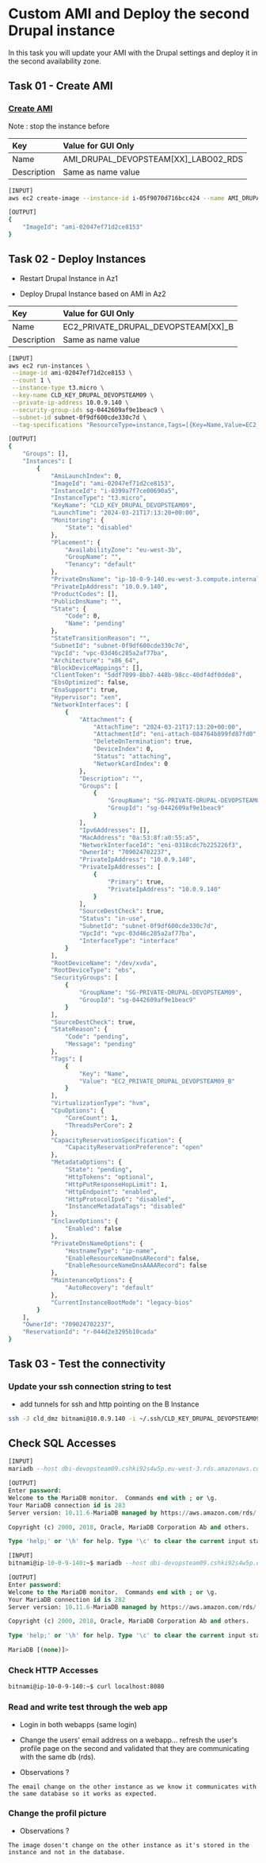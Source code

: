 # Custom AMI and Deploy the second Drupal instance

In this task you will update your AMI with the Drupal settings and deploy it in the second availability zone.

## Task 01 - Create AMI

### [Create AMI](https://awscli.amazonaws.com/v2/documentation/api/latest/reference/ec2/create-image.html)

Note : stop the instance before

|Key|Value for GUI Only|
|:--|:--|
|Name|AMI_DRUPAL_DEVOPSTEAM[XX]_LABO02_RDS|
|Description|Same as name value|

```bash
[INPUT]
aws ec2 create-image --instance-id i-05f9070d716bcc424 --name AMI_DRUPAL_DEVOPSTEAM09_LABO02_RDS

[OUTPUT]
{
    "ImageId": "ami-02047ef71d2ce8153"
}

```

## Task 02 - Deploy Instances

* Restart Drupal Instance in Az1

* Deploy Drupal Instance based on AMI in Az2

|Key|Value for GUI Only|
|:--|:--|
|Name|EC2_PRIVATE_DRUPAL_DEVOPSTEAM[XX]_B|
|Description|Same as name value|

```bash
[INPUT]
aws ec2 run-instances \
 --image-id ami-02047ef71d2ce8153 \
 --count 1 \
 --instance-type t3.micro \
 --key-name CLD_KEY_DRUPAL_DEVOPSTEAM09 \
 --private-ip-address 10.0.9.140 \
 --security-group-ids sg-0442609af9e1beac9 \
 --subnet-id subnet-0f9df600cde330c7d \
 --tag-specifications "ResourceType=instance,Tags=[{Key=Name,Value=EC2_PRIVATE_DRUPAL_DEVOPSTEAM09_B}]"

[OUTPUT]
{
    "Groups": [],
    "Instances": [
        {
            "AmiLaunchIndex": 0,
            "ImageId": "ami-02047ef71d2ce8153",
            "InstanceId": "i-0399a7f7ce00690a5",
            "InstanceType": "t3.micro",
            "KeyName": "CLD_KEY_DRUPAL_DEVOPSTEAM09",
            "LaunchTime": "2024-03-21T17:13:20+00:00",
            "Monitoring": {
                "State": "disabled"
            },
            "Placement": {
                "AvailabilityZone": "eu-west-3b",
                "GroupName": "",
                "Tenancy": "default"
            },
            "PrivateDnsName": "ip-10-0-9-140.eu-west-3.compute.internal",
            "PrivateIpAddress": "10.0.9.140",
            "ProductCodes": [],
            "PublicDnsName": "",
            "State": {
                "Code": 0,
                "Name": "pending"
            },
            "StateTransitionReason": "",
            "SubnetId": "subnet-0f9df600cde330c7d",
            "VpcId": "vpc-03d46c285a2af77ba",
            "Architecture": "x86_64",
            "BlockDeviceMappings": [],
            "ClientToken": "5ddf7099-8bb7-448b-98cc-40df4df0dde8",
            "EbsOptimized": false,
            "EnaSupport": true,
            "Hypervisor": "xen",
            "NetworkInterfaces": [
                {
                    "Attachment": {
                        "AttachTime": "2024-03-21T17:13:20+00:00",
                        "AttachmentId": "eni-attach-084764b899fd87fd0",
                        "DeleteOnTermination": true,
                        "DeviceIndex": 0,
                        "Status": "attaching",
                        "NetworkCardIndex": 0
                    },
                    "Description": "",
                    "Groups": [
                        {
                            "GroupName": "SG-PRIVATE-DRUPAL-DEVOPSTEAM09",
                            "GroupId": "sg-0442609af9e1beac9"
                        }
                    ],
                    "Ipv6Addresses": [],
                    "MacAddress": "0a:53:8f:a0:55:a5",
                    "NetworkInterfaceId": "eni-0318cdc7b225226f3",
                    "OwnerId": "709024702237",
                    "PrivateIpAddress": "10.0.9.140",
                    "PrivateIpAddresses": [
                        {
                            "Primary": true,
                            "PrivateIpAddress": "10.0.9.140"
                        }
                    ],
                    "SourceDestCheck": true,
                    "Status": "in-use",
                    "SubnetId": "subnet-0f9df600cde330c7d",
                    "VpcId": "vpc-03d46c285a2af77ba",
                    "InterfaceType": "interface"
                }
            ],
            "RootDeviceName": "/dev/xvda",
            "RootDeviceType": "ebs",
            "SecurityGroups": [
                {
                    "GroupName": "SG-PRIVATE-DRUPAL-DEVOPSTEAM09",
                    "GroupId": "sg-0442609af9e1beac9"
                }
            ],
            "SourceDestCheck": true,
            "StateReason": {
                "Code": "pending",
                "Message": "pending"
            },
            "Tags": [
                {
                    "Key": "Name",
                    "Value": "EC2_PRIVATE_DRUPAL_DEVOPSTEAM09_B"
                }
            ],
            "VirtualizationType": "hvm",
            "CpuOptions": {
                "CoreCount": 1,
                "ThreadsPerCore": 2
            },
            "CapacityReservationSpecification": {
                "CapacityReservationPreference": "open"
            },
            "MetadataOptions": {
                "State": "pending",
                "HttpTokens": "optional",
                "HttpPutResponseHopLimit": 1,
                "HttpEndpoint": "enabled",
                "HttpProtocolIpv6": "disabled",
                "InstanceMetadataTags": "disabled"
            },
            "EnclaveOptions": {
                "Enabled": false
            },
            "PrivateDnsNameOptions": {
                "HostnameType": "ip-name",
                "EnableResourceNameDnsARecord": false,
                "EnableResourceNameDnsAAAARecord": false
            },
            "MaintenanceOptions": {
                "AutoRecovery": "default"
            },
            "CurrentInstanceBootMode": "legacy-bios"
        }
    ],
    "OwnerId": "709024702237",
    "ReservationId": "r-044d2e3295b10cada"
}
```

## Task 03 - Test the connectivity

### Update your ssh connection string to test

* add tunnels for ssh and http pointing on the B Instance

```bash
ssh -J cld_dmz bitnami@10.0.9.140 -i ~/.ssh/CLD_KEY_DRUPAL_DEVOPSTEAM09.pem
```

## Check SQL Accesses

```sql
[INPUT]
mariadb --host dbi-devopsteam09.cshki92s4w5p.eu-west-3.rds.amazonaws.com -u admin -p

[OUTPUT]
Enter password: 
Welcome to the MariaDB monitor.  Commands end with ; or \g.
Your MariaDB connection id is 283
Server version: 10.11.6-MariaDB managed by https://aws.amazon.com/rds/

Copyright (c) 2000, 2018, Oracle, MariaDB Corporation Ab and others.

Type 'help;' or '\h' for help. Type '\c' to clear the current input statement.
```

```sql
[INPUT]
bitnami@ip-10-0-9-140:~$ mariadb --host dbi-devopsteam09.cshki92s4w5p.eu-west-3.rds.amazonaws.com -u admin -p

[OUTPUT]
Enter password: 
Welcome to the MariaDB monitor.  Commands end with ; or \g.
Your MariaDB connection id is 282
Server version: 10.11.6-MariaDB managed by https://aws.amazon.com/rds/

Copyright (c) 2000, 2018, Oracle, MariaDB Corporation Ab and others.

Type 'help;' or '\h' for help. Type '\c' to clear the current input statement.

MariaDB [(none)]> 
```

### Check HTTP Accesses

```bash
bitnami@ip-10-0-9-140:~$ curl localhost:8080
```

### Read and write test through the web app

* Login in both webapps (same login)

* Change the users' email address on a webapp... refresh the user's profile page on the second and validated that they are communicating with the same db (rds).

* Observations ?

```
The email change on the other instance as we know it communicates with the same database so it works as expected.
```

### Change the profil picture

* Observations ?

```
The image dosen't change on the other instance as it's stored in the instance and not in the database.
```